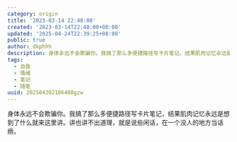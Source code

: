 ```yaml
---
category: origin
title: '2023-03-14 22:48:00'
created: '2023-03-14T22:48:00+08:00'
updated: '2025-04-24T22:39:25+08:00'
public: true
author: dkphhh
description: 身体永远不会欺骗你。我搞了那么多便捷路径写卡片笔记，结果肌肉记忆永远是想到了什么就来这里讲。讲也讲不出道理……
tags:
  - 自我
  - 情绪
  - 笔记
  - 随笔
uuid: 202504202106488gzw
---
```


身体永远不会欺骗你。我搞了那么多便捷路径写卡片笔记，结果肌肉记忆永远是想到了什么就来这里讲。讲也讲不出道理，就是说些闲话，在一个没人的地方当话痨。
